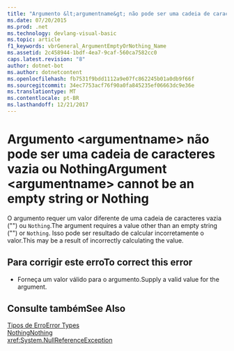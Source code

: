 ```yaml
---
title: "Argumento &lt;argumentname&gt; não pode ser uma cadeia de caracteres vazia ou Nothing"
ms.date: 07/20/2015
ms.prod: .net
ms.technology: devlang-visual-basic
ms.topic: article
f1_keywords: vbrGeneral_ArgumentEmptyOrNothing_Name
ms.assetid: 2c458944-1bdf-4ea7-9caf-560ca7582cc0
caps.latest.revision: "8"
author: dotnet-bot
ms.author: dotnetcontent
ms.openlocfilehash: fb7531f9bdd1112a9e07fc862245b01a0db9f66f
ms.sourcegitcommit: 34ec7753acf76f90a0fa845235ef06663dc9e36e
ms.translationtype: MT
ms.contentlocale: pt-BR
ms.lasthandoff: 12/21/2017
---
```

# <a name="argument-ltargumentnamegt-cannot-be-an-empty-string-or-nothing"></a><span data-ttu-id="00186-102">Argumento &lt;argumentname&gt; não pode ser uma cadeia de caracteres vazia ou Nothing</span><span class="sxs-lookup"><span data-stu-id="00186-102">Argument &lt;argumentname&gt; cannot be an empty string or Nothing</span></span>
<span data-ttu-id="00186-103">O argumento requer um valor diferente de uma cadeia de caracteres vazia ("") ou `Nothing`.</span><span class="sxs-lookup"><span data-stu-id="00186-103">The argument requires a value other than an empty string ("") or `Nothing`.</span></span> <span data-ttu-id="00186-104">Isso pode ser resultado de calcular incorretamente o valor.</span><span class="sxs-lookup"><span data-stu-id="00186-104">This may be a result of incorrectly calculating the value.</span></span>  
  
## <a name="to-correct-this-error"></a><span data-ttu-id="00186-105">Para corrigir este erro</span><span class="sxs-lookup"><span data-stu-id="00186-105">To correct this error</span></span>  
  
-   <span data-ttu-id="00186-106">Forneça um valor válido para o argumento.</span><span class="sxs-lookup"><span data-stu-id="00186-106">Supply a valid value for the argument.</span></span>  
  
## <a name="see-also"></a><span data-ttu-id="00186-107">Consulte também</span><span class="sxs-lookup"><span data-stu-id="00186-107">See Also</span></span>  
 [<span data-ttu-id="00186-108">Tipos de Erro</span><span class="sxs-lookup"><span data-stu-id="00186-108">Error Types</span></span>](../../visual-basic/programming-guide/language-features/error-types.md)  
 [<span data-ttu-id="00186-109">Nothing</span><span class="sxs-lookup"><span data-stu-id="00186-109">Nothing</span></span>](../../visual-basic/language-reference/nothing.md)  
 <xref:System.NullReferenceException>
